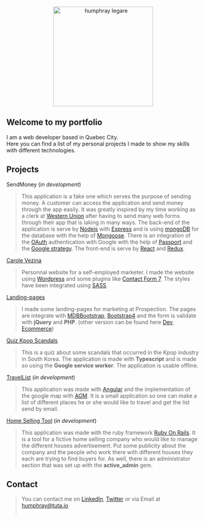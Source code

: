 <img src="https://humphraylegare.github.io/humphray200.jpg" alt="humphray legare" style="display:block; margin:auto; width:260px; text-align:center; margin-top:20px; margin-bottom:20px;"/>

## Welcome to my portfolio
I am a web developer based in Quebec City.<br/>
Here you can find a list of my personal projects I made to show my skills with different technologies.

## Projects

SendMoney (_in development_)
> This application is a fake one which serves the purpose of sending money. A customer can access the application and send money through the app easily. It was greatly inspired by my time working as a clerk at [Western Union](https://www.westernunion.com/ca/en/home.html) after having to send many web forms through their app that is laking in many ways. The back-end of the application is serve by [Nodejs](https://nodejs.org/en/) with [Express](https://expressjs.com/) and is using [mongoDB](https://www.mongodb.com/) for the database with the help of [Mongoose](http://mongoosejs.com/). There is an integration  of the [OAuth](https://developers.google.com/identity/protocols/OAuth2) authentication with Google with the help of [Passport](http://www.passportjs.org/) and the [Google strategy](https://github.com/jaredhanson/passport-google-oauth2). The front-end is serve by [React](https://reactjs.org/) and [Redux](https://redux.js.org/).

[Carole Vezina](https://carolevezina.com)
> Personnal website for a self-employed marketer. I made the website using [Wordpress](https://wordpress.org/) and some plugins like [Contact Form 7](https://en-ca.wordpress.org/plugins/contact-form-7/). The styles have been integrated using [SASS](https://sass-lang.com/).  

[Landing-pages](https://prospection.qc.ca/seo/)
> I made some landing-pages for marketing at Prospection. The pages are integrate with [MDBBootstrap](https://mdbootstrap.com/), [Bootstrap4](https://getbootstrap.com/) and the form is validate
 with __jQuery__ and __PHP__.
 (other version can be found here [Dev](https://prospection.qc.ca/dev/), [Ecommerce](https://prospection.qc.ca/ecommerce/))

[Quiz Kpop Scandals](https://github.com/humphrayLegare/quiz/blob/master/README.md) 
> This is a quiz about some scandals that occurred in the Kpop industry in South Korea. The application is made with  __Typescript__ and is made so using the __Google service worker__. The application is usable offline.

[TravelList](http://heroku.com "Find me on Heroku") (_in development_)
> This application was made with [Angular](https://angular.io/) and the implementation of the google map with [AGM](https://angular-maps.com/). It is a small application so one can make a list of different places he or she would like to travel and get the list send by email.

[Home Selling Tool](http://heroku.com "Find me on Heroku") (_in development_)
> This application was made with the ruby framework [Ruby On Rails](https://rubyonrails.org/). It is a tool for a fictive home selling company who would like to manage the different houses advertisement. Put some publicity about the company and the people who work there with different houses they each are trying to find buyers for. As well, there is an administrator section that was set up with the __active_admin__ gem.


## Contact

> You can contact me on 
<a href="https://www.linkedin.com/in/humphray-l%C3%A9gar%C3%A9-a188b58a/" target="_blank">LinkedIn</a>, <a href="https://twitter.com/humphrayLegare" target="_blank">Twitter</a> 
  or via Email at humphray@tuta.io <br/><br/>
<!-- > As well, if you would need **a wonderful creative artist** for design related topics, I would strongly recommend my wonderful and lovely girlfriend **Sim Bomi** who you can reach on <a href="https://www.linkedin.com/in/bomi-s-96103098/" target="_blank">LinkedIn</a> -->
